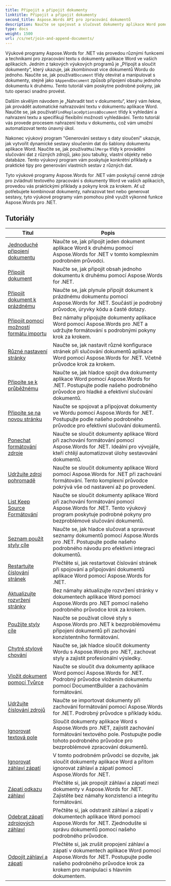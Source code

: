 ```yaml
---
title: Připojit a připojit dokumenty
linktitle: Připojit a připojit dokumenty
second_title: Aspose.Words API pro zpracování dokumentů
description: Naučte se spojovat a slučovat dokumenty aplikace Word pomocí Aspose.Words for .NET. Výukové programy vás provedou kroky ke spojení více souborů aplikace Word do jednoho dokumentu.
type: docs
weight: 1500
url: /cs/net/join-and-append-documents/
---
```

 Výukové programy Aspose.Words for .NET vás provedou různými funkcemi a technikami pro zpracování textu s dokumenty aplikace Word ve vašich aplikacích. Jedním z takových výukových programů je „Připojit a sloučit dokumenty“, který ukazuje, jak zkombinovat více dokumentů Wordu do jednoho. Naučíte se, jak používat`Document` třídy otevírat a manipulovat s dokumenty, stejně jako s`AppendDocument` způsob připojení obsahu jednoho dokumentu k druhému. Tento tutoriál vám poskytne podrobné pokyny, jak tuto operaci snadno provést.

 Dalším skvělým návodem je „Nahradit text v dokumentu“, který vám řekne, jak provádět automatické nahrazování textu v dokumentu aplikace Word. Naučíte se, jak používat`FindReplaceOptions`a`Document` třídy k vyhledání a nahrazení textu a specifikují flexibilní možnosti vyhledávání. Tento tutoriál vás provede procesem nahrazení textu v dokumentu, což vám umožní automatizovat tento únavný úkol.

 Nakonec výukový program "Generování sestavy s daty sloučení" ukazuje, jak vytvořit dynamické sestavy sloučením dat do šablony dokumentu aplikace Word. Naučíte se, jak používat`MailMerge` třídy k provádění slučování dat z různých zdrojů, jako jsou tabulky, vlastní objekty nebo databáze. Tento výukový program vám poskytuje konkrétní příklady a praktické tipy pro generování vlastních sestav z různých dat.

Tyto výukové programy Aspose.Words for .NET vám poskytují cenné zdroje pro zvládnutí textového zpracování s dokumenty Word ve vašich aplikacích, provedou vás praktickými příklady a pokyny krok za krokem. Ať už potřebujete kombinovat dokumenty, nahrazovat text nebo generovat sestavy, tyto výukové programy vám pomohou plně využít výkonné funkce Aspose.Words pro .NET.

 ## Tutoriály
| Titul | Popis |
| --- | --- |
| [Jednoduché připojení dokumentu](./simple-append-document/) | Naučte se, jak připojit jeden dokument aplikace Word k druhému pomocí Aspose.Words for .NET v tomto komplexním podrobném průvodci. |
| [Připojit dokument](./append-document/) | Naučte se, jak připojit obsah jednoho dokumentu k druhému pomocí Aspose.Words for .NET. |
| [Připojit dokument k prázdnému](./append-document-to-blank/) | Naučte se, jak plynule připojit dokument k prázdnému dokumentu pomocí Aspose.Words for .NET. Součástí je podrobný průvodce, úryvky kódu a časté dotazy. |
| [Připojit pomocí možností formátu importu](./append-with-import-format-options/) | Bez námahy připojujte dokumenty aplikace Word pomocí Aspose.Words pro .NET a udržujte formátování s podrobnými pokyny krok za krokem. |
| [Různé nastavení stránky](./different-page-setup/) | Naučte se, jak nastavit různé konfigurace stránek při slučování dokumentů aplikace Word pomocí Aspose.Words for .NET. Včetně průvodce krok za krokem. |
| [Připojte se k průběžnému](./join-continuous/) | Naučte se, jak hladce spojit dva dokumenty aplikace Word pomocí Aspose.Words for .NET. Postupujte podle našeho podrobného průvodce pro hladké a efektivní slučování dokumentů. |
| [Připojte se na novou stránku](./join-new-page/) | Naučte se spojovat a připojovat dokumenty ve Wordu pomocí Aspose.Words for .NET. Postupujte podle našeho podrobného průvodce pro efektivní slučování dokumentů. |
| [Ponechat formátování zdroje](./keep-source-formatting/) | Naučte se sloučit dokumenty aplikace Word při zachování formátování pomocí Aspose.Words for .NET. Ideální pro vývojáře, kteří chtějí automatizovat úlohy sestavování dokumentů. |
| [Udržujte zdroj pohromadě](./keep-source-together/) | Naučte se sloučit dokumenty aplikace Word pomocí Aspose.Words for .NET při zachování formátování. Tento komplexní průvodce pokrývá vše od nastavení až po provedení. |
| [List Keep Source Formátování](./list-keep-source-formatting/) | Naučte se sloučit dokumenty aplikace Word při zachování formátování pomocí Aspose.Words for .NET. Tento výukový program poskytuje podrobné pokyny pro bezproblémové slučování dokumentů. |
| [Seznam použít styly cíle](./list-use-destination-styles/) | Naučte se, jak hladce slučovat a spravovat seznamy dokumentů pomocí Aspose.Words pro .NET. Postupujte podle našeho podrobného návodu pro efektivní integraci dokumentů. |
| [Restartujte číslování stránek](./restart-page-numbering/) | Přečtěte si, jak restartovat číslování stránek při spojování a připojování dokumentů aplikace Word pomocí Aspose.Words for .NET. |
| [Aktualizujte rozvržení stránky](./update-page-layout/) | Bez námahy aktualizujte rozvržení stránky v dokumentech aplikace Word pomocí Aspose.Words pro .NET pomocí našeho podrobného průvodce krok za krokem. |
| [Použijte styly cíle](./use-destination-styles/) | Naučte se používat cílové styly s Aspose.Words pro .NET k bezproblémovému připojení dokumentů při zachování konzistentního formátování. |
| [Chytré stylové chování](./smart-style-behavior/) | Naučte se, jak hladce sloučit dokumenty Wordu s Aspose.Words pro .NET, zachovat styly a zajistit profesionální výsledky. |
| [Vložit dokument pomocí Tvůrce](./insert-document-with-builder/) | Naučte se sloučit dva dokumenty aplikace Word pomocí Aspose.Words for .NET. Podrobný průvodce vložením dokumentu pomocí DocumentBuilder a zachováním formátování. |
| [Udržujte číslování zdrojů](./keep-source-numbering/) | Naučte se importovat dokumenty při zachování formátování pomocí Aspose.Words for .NET. Podrobný průvodce s příklady kódu. |
| [Ignorovat textová pole](./ignore-text-boxes/) | Sloučit dokumenty aplikace Word s Aspose.Words pro .NET, zajistit zachování formátování textového pole. Postupujte podle tohoto podrobného průvodce pro bezproblémové zpracování dokumentů. |
| [Ignorovat záhlaví zápatí](./ignore-header-footer/) | V tomto podrobném průvodci se dozvíte, jak sloučit dokumenty aplikace Word a přitom ignorovat záhlaví a zápatí pomocí Aspose.Words for .NET. |
| [Zápatí odkazu záhlaví](./link-headers-footers/) | Přečtěte si, jak propojit záhlaví a zápatí mezi dokumenty v Aspose.Words for .NET. Zajistěte bez námahy konzistenci a integritu formátování. |
| [Odebrat zápatí zdrojových záhlaví](./remove-source-headers-footers/) | Přečtěte si, jak odstranit záhlaví a zápatí v dokumentech aplikace Word pomocí Aspose.Words for .NET. Zjednodušte si správu dokumentů pomocí našeho podrobného průvodce. |
| [Odpojit záhlaví a zápatí](./unlink-headers-footers/) | Přečtěte si, jak zrušit propojení záhlaví a zápatí v dokumentech aplikace Word pomocí Aspose.Words for .NET. Postupujte podle našeho podrobného průvodce krok za krokem pro manipulaci s hlavním dokumentem. |